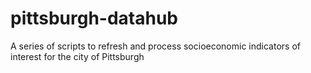 # pittsburgh-datahub
A series of scripts to refresh and process socioeconomic indicators of interest for the city of Pittsburgh

